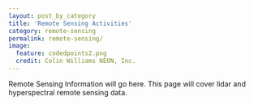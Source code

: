 ```yaml
---
layout: post_by_category
title: 'Remote Sensing Activities'
category: remote-sensing
permalink: remote-sensing/
image:
  feature: codedpoints2.png
  credit: Colin Williams NEON, Inc.
---
```


Remote Sensing Information will go here. This page will cover lidar and hyperspectral remote sensing data. 
